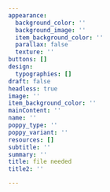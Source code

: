 ```yaml
---
appearance:
  background_color: ''
  background_image: ''
  item_background_color: ''
  parallax: false
  texture: ''
buttons: []
design:
  typographies: []
draft: false
headless: true
image: ''
item_background_color: ''
mainContent: ''
name: ''
poppy_type: ''
poppy_variant: ''
resources: []
subtitle: ''
summary: ''
title: file needed
title2: ''

---
```


